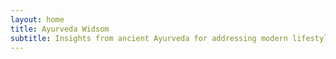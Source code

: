 ```yaml
---
layout: home
title: Ayurveda Widsom
subtitle: Insights from ancient Ayurveda for addressing modern lifestyle diseases 
---
```


